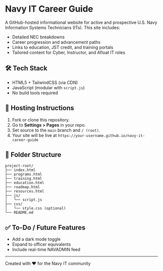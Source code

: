 # Navy IT Career Guide

A GitHub-hosted informational website for active and prospective U.S. Navy Information Systems Technicians (ITs). This site includes:

- Detailed NEC breakdowns
- Career progression and advancement paths
- Links to education, JST credit, and training portals
- Tailored content for Cyber, Instructor, and Afloat IT roles

## 🛠 Tech Stack
- HTML5 + TailwindCSS (via CDN)
- JavaScript (modular with `script.js`)
- No build tools required

## 🚀 Hosting Instructions
1. Fork or clone this repository.
2. Go to **Settings > Pages** in your repo.
3. Set source to the `main` branch and `/ (root)`.
4. Your site will be live at `https://your-username.github.io/navy-it-career-guide`

## 📁 Folder Structure
```
project-root/
├── index.html
├── programs.html
├── training.html
├── education.html
├── roadmap.html
├── resources.html
├── js/
│   └── script.js
├── css/
│   └── style.css (optional)
└── README.md
```

## ✅ To-Do / Future Features
- Add a dark mode toggle
- Expand to officer equivalents
- Include real-time NAVADMIN feed

---
Created with ❤️ for the Navy IT community
